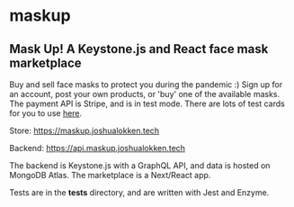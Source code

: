 # maskup
## Mask Up! A Keystone.js and React face mask marketplace

Buy and sell face masks to protect you during the pandemic :)
Sign up for an account, post your own products, or 'buy' one of the available masks.
The payment API is Stripe, and is in test mode.  There are lots of test cards for you to use [here](https://stripe.com/docs/testing).

Store: https://maskup.joshualokken.tech

Backend: https://api.maskup.joshualokken.tech

The backend is Keystone.js with a GraphQL API, and data is hosted on MongoDB Atlas.
The marketplace is a Next/React app.  

Tests are in the __tests__ directory, and are written with Jest and Enzyme.
